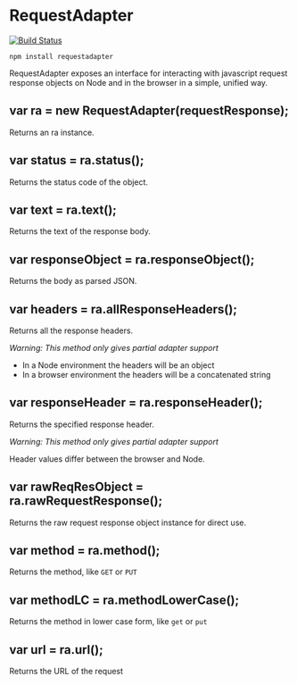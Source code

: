# RequestAdapter

[![Build Status](https://travis-ci.org/kahnjw/RequestAdapter.png)](https://travis-ci.org/kahnjw/RequestAdapter)

```
npm install requestadapter
```

RequestAdapter exposes an interface for interacting with javascript request response objects on Node and in the browser in a simple, unified way.

## var ra = new RequestAdapter(requestResponse);

Returns an ra instance.

## var status = ra.status();

Returns the status code of the object.

## var text = ra.text();

Returns the text of the response body.

## var responseObject = ra.responseObject();

Returns the body as parsed JSON.

## var headers = ra.allResponseHeaders();

Returns all the response headers.

_Warning: This method only gives partial adapter support_
* In a Node environment the headers will be an object
* In a browser environment the headers will be a concatenated string

## var responseHeader = ra.responseHeader();

Returns the specified response header.

_Warning: This method only gives partial adapter support_

Header values differ between the browser and Node.

## var rawReqResObject = ra.rawRequestResponse();

Returns the raw request response object instance for direct use.

## var method = ra.method();

Returns the method, like `GET` or `PUT`

## var methodLC = ra.methodLowerCase();

Returns the method in lower case form, like `get` or `put`

## var url = ra.url();

Returns the URL of the request
